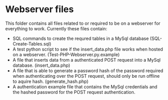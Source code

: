# Webserver files
This folder contains all files related to or required to be on a webserver for everything to work.
Currently these files contain:
- SQL commands to create the requred tables in a MySql database (SQL-Create-Tables.sql)
- A test python script to see if the insert_data.php file works when hosted on a webserver. (Test-PHP-Webserver.py.example)
- A file that inserts data from a authenticated POST request into a MySql database. (insert_data.php)
- A file that is able to generate a password hash of the password required when authenticating over the POST request, should only be run offline to aquire hash. (generate_hash.php)
- A authentication example file that contains the MySql credentials and the hashed password for the POST request authentication.
